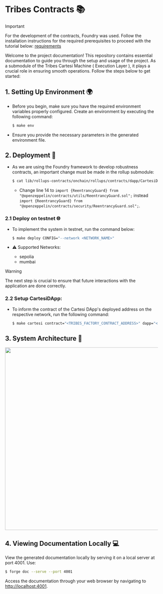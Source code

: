 # Tribes Contracts 📚

> [!IMPORTANT]
> For the development of the contracts, Foundry was used. Follow the installation instructions for the required prerequisites to proceed with the tutorial below: [requirements](https://book.getfoundry.sh/getting-started/installation)

Welcome to the project documentation! This repository contains essential documentation to guide you through the setup and usage of the project. As a submodule of the Tribes Cartesi Machine ( Execution Layer ), it plays a crucial role in ensuring smooth operations. Follow the steps below to get started:

## 1. Setting Up Environment 🌍

- Before you begin, make sure you have the required environment variables properly configured. Create an environment by executing the following command:

    ```bash
    $ make env
    ```

- Ensure you provide the necessary parameters in the generated environment file.

## 2. Deployment 🚀

- As we are using the Foundry framework to develop robustness contracts, an important change must be made in the rollup submodule:

    ```bash
    $ cat lib/rollups-contracts/onchain/rollups/contracts/dapp/CartesiDApp.sol
    ```

    - Change line 14 to ```import {ReentrancyGuard} from "@openzeppelin/contracts/utils/ReentrancyGuard.sol";``` instead ```import {ReentrancyGuard} from "@openzeppelin/contracts/security/ReentrancyGuard.sol";```.

### 2.1 Deploy on testnet 🌐

- To implement the system in testnet, run the command below:

    ```bash
    $ make deploy CONFIG="--network <NETWORK_NAME>"
    ```

- ⚠️ Supported Networks:
    - sepolia
    - mumbai

> [!WARNING] 
> The next step is crucial to ensure that future interactions with the application are done correctly.

### 2.2 Setup CartesiDApp:

- To inform the contract of the Cartesi DApp's deployed address on the respective network, run the following command:

    ```bash
    $ make cartesi contract="<TRIBES_FACTORY_CONTRACT_ADDRESS>" dapp="<CARTESI_DAPP>" CONFIG="--network sepolia"
    ```
    
## 3. System Architecture 📐
<p align="center">
<img src="https://github.com/Lilium-DApp/foundry/assets/89201795/e02bef58-5e9a-4d15-b65f-fe4dc7fec9d8" width="800" height="600" />
<p>

## 4. Viewing Documentation Locally 💻

View the generated documentation locally by serving it on a local server at port 4001. Use:

```bash
$ forge doc --serve --port 4001
```

Access the documentation through your web browser by navigating to <http://localhost:4001>.

